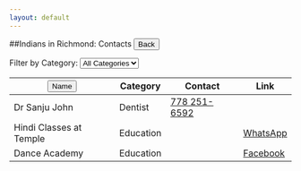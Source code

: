 ```yaml
---
layout: default
---
```



##Indians in Richmond: Contacts
  <button onclick="window.history.back()">Back</button>

<div id="filter">
  <label for="category-filter">Filter by Category:</label>
  <select id="category-filter">
    <option value="all">All Categories</option>
    <option value="dentist">Dentist</option>
    <option value="education">Education</option>
    <option value="gurdwara">Gurdwara</option>
    <option value="insurance">Insurance</option>
    <option value="realtor">Realtor</option>
    <option value="restaurants">Restaurants</option>
    <option value="rv rentals">RV Rentals</option>
    <option value="sports">Sports</option>
    <option value="temple">Temple</option>
  </select>
</div>

<table id="yellow-pages">
  <thead>
    <tr>
      <th><button onclick="sortTable(0)">Name</button></th>
      <th>Category</th>
      <th>Contact</th>
      <th>Link</th>
    </tr>
  </thead>
  <tbody>
    <tr>
      <td>Dr Sanju John</td>
      <td>Dentist</td>
      <td><a href="tel:+17782516592">778 251-6592</a></td>
      <td><a href="#"></a></td>
    </tr>
    <tr>
      <td>Hindi Classes at Temple</td>
      <td>Education</td>
      <td><a href="tel:+"></a></td>
      <td><a href="https://chat.whatsapp.com/GnJPe7uFS2eCZqMkEG1EK5">WhatsApp</a></td>
    </tr>
    <tr>
      <td>Dance Academy</td>
      <td>Education</td>
      <td><a href="tel:+"></a></td>
      <td><a href="https://www.facebook.com/SudnyaDanceAcademy">Facebook</a></td>
    </tr>
    <!-- Add more contacts alphabetically -->
  </tbody>
</table>

<script>
  function sortTable(columnIndex) {
    var table, rows, switching, i, x, y, shouldSwitch;
    table = document.getElementById("yellow-pages");
    switching = true;
    while (switching) {
      switching = false;
      rows = table.rows;
      for (i = 1; i < (rows.length - 1); i++) {
        shouldSwitch = false;
        x = rows[i].getElementsByTagName("td")[columnIndex];
        y = rows[i + 1].getElementsByTagName("td")[columnIndex];
        if (x.innerHTML.toLowerCase() > y.innerHTML.toLowerCase()) {
          shouldSwitch = true;
          break;
        }
      }
      if (shouldSwitch) {
        rows[i].parentNode.insertBefore(rows[i + 1], rows[i]);
        switching = true;
      }
    }
  }

  document.getElementById("category-filter").addEventListener("change", function() {
    var category = this.value;
    var rows = document.getElementById("yellow-pages").getElementsByTagName("tbody")[0].getElementsByTagName("tr");
    for (var i = 0; i < rows.length; i++) {
      var categoryCell = rows[i].getElementsByTagName("td")[1];
      if (category === "all" || categoryCell.textContent.toLowerCase() === category) {
        rows[i].style.display = "";
      } else {
        rows[i].style.display = "none";
      }
    }
  });
</script>
